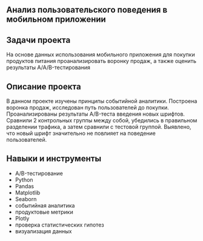 ## Анализ пользовательского поведения в мобильном приложении

## Задачи проекта
На основе данных использования мобильного приложения для покупки продуктов питания проанализировать воронку продаж, а также оценить результаты A/A/B-тестирования
## Описание проекта
В данном проекте изучены принципы событийной аналитики. Построена воронка продаж, исследован путь пользователей до покупки. Проанализированы  результаты A/B-теста введения новых шрифтов. Сравнили 2 контрольных группы между собой, убедились в правильном разделении трафика, а затем сравнили с тестовой группой.
Выявлено, что новый шрифт значительно не повлияет на поведение пользователей.
## Навыки и инструменты

- A/B-тестирование
- Python
- Pandas
- Matplotlib
- Seaborn
- событийная аналитика
- продуктовые метрики
- Plotly
- проверка статистических гипотез
- визуализация данных
 
